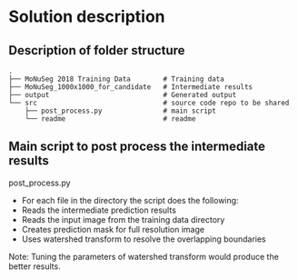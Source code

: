 # Solution description

## Description of folder structure 
    .
    ├── MoNuSeg 2018 Training Data        # Training data 
    ├── MoNuSeg_1000x1000_for_candidate   # Intermediate results 
    ├── output                            # Generated output
    └── src                               # source code repo to be shared                  
        ├── post_process.py               # main script
        └── readme                        # readme



## Main script to post process the intermediate results

post_process.py
- For each file in the directory the script does the following:
- Reads the intermediate prediction results
- Reads the input image from the training data directory
- Creates prediction mask for full resolution image
- Uses watershed transform to resolve the overlapping boundaries

Note: Tuning the parameters of watershed transform would produce the better results.
